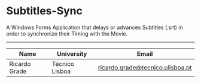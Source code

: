 # Subtitles-Sync

A Windows Forms Application that delays or advances Subtitles (.srt) in order to synchronize their Timing with the Movie.

---

| Name | University | Email |
| ---- | ---- | ---- |
| Ricardo Grade | Técnico Lisboa | ricardo.grade@tecnico.ulisboa.pt |
